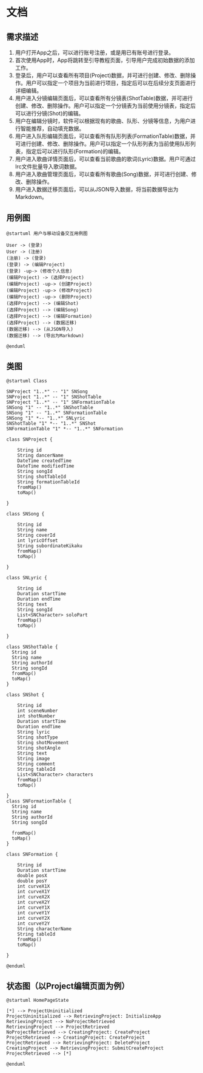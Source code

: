 # 文档

## 需求描述

1. 用户打开App之后，可以进行账号注册，或是用已有账号进行登录。
2. 首次使用App时，App将跳转至引导教程页面，引导用户完成初始数据的添加工作。
3. 登录后，用户可以查看所有项目(Project)数据，并可进行创建、修改、删除操作。用户可以指定一个项目为当前进行项目，指定后可以在后续分支页面进行详细编辑。
4. 用户进入分镜编辑页面后，可以查看所有分镜表(ShotTable)数据，并可进行创建、修改、删除操作。用户可以指定一个分镜表为当前使用分镜表，指定后可以进行分镜(Shot)的编辑。
5. 用户在编辑分镜时，软件可以根据现有的歌曲、队形、分镜等信息，为用户进行智能推荐，自动填充数据。
6. 用户进入队形编辑页面后，可以查看所有队形列表(FormationTable)数据，并可进行创建、修改、删除操作。用户可以指定一个队形列表为当前使用队形列表，指定后可以进行队形(Formation)的编辑。
7. 用户进入歌曲详情页面后，可以查看当前歌曲的歌词(Lyric)数据。用户可通过lrc文件批量导入歌词数据。
8. 用户进入歌曲管理页面后，可以查看所有歌曲(Song)数据，并可进行创建、修改、删除操作。
9. 用户进入数据迁移页面后，可以从JSON导入数据，将当前数据导出为Markdown。

## 用例图

``` plantuml
@startuml 用户与移动设备交互用例图

User -> (登录)
User -> (注册)
(注册) -> (登录)
(登录) -> (编辑Project)
(登录) -up-> (修改个人信息)
(编辑Project) -> (选择Project)
(编辑Project) -up-> (创建Project)
(编辑Project) -up-> (修改Project)
(编辑Project) -up-> (删除Project)
(选择Project) --> (编辑Shot)
(选择Project) --> (编辑Song)
(选择Project) --> (编辑Formation)
(选择Project) --> (数据迁移)
(数据迁移) --> (从JSON导入)
(数据迁移) --> (导出为Markdown)

@enduml
```

## 类图

``` plantuml
@startuml Class

SNProject "1..*" -- "1" SNSong
SNProject "1..*" -- "1" SNShotTable
SNProject "1..*" -- "1" SNFormationTable
SNSong "1" -- "1..*" SNShotTable
SNSong "1" -- "1..*" SNFormationTable
SNSong "1" *-- "1..*" SNLyric
SNShotTable "1" *-- "1..*" SNShot
SNFormationTable "1" *-- "1..*" SNFormation

class SNProject {

    String id
    String dancerName
    DateTime createdTime
    DateTime modifiedTime
    String songId
    String shotTableId
    String formationTableId
    fromMap()
    toMap()

}

class SNSong {

    String id
    String name
    String coverId
    int lyricOffset
    String subordinateKikaku
    fromMap()
    toMap()

}

class SNLyric {

    String id
    Duration startTime
    Duration endTime
    String text
    String songId
    List<SNCharacter> soloPart
    fromMap()
    toMap()

}

class SNShotTable {
  String id
  String name
  String authorId
  String songId
  fromMap()
  toMap()
}

class SNShot {

    String id
    int sceneNumber
    int shotNumber
    Duration startTime
    Duration endTime
    String lyric
    String shotType
    String shotMovement
    String shotAngle
    String text
    String image
    String comment
    String tableId
    List<SNCharacter> characters
    fromMap()
    toMap()

}
class SNFormationTable {
  String id
  String name
  String authorId
  String songId

  fromMap()
  toMap()
}

class SNFormation {

    String id
    Duration startTime
    double posX
    double posY
    int curveX1X
    int curveX1Y
    int curveX2X
    int curveX2Y
    int curveY1X
    int curveY1Y
    int curveY2X
    int curveY2Y
    String characterName
    String tableId
    fromMap()
    toMap()

}

@enduml
```

## 状态图（以Project编辑页面为例）

``` plantuml
@startuml HomePageState

[*] --> ProjectUninitialized
ProjectUninitialized --> RetrievingProject: InitializeApp
RetrievingProject --> NoProjectRetrieved
RetrievingProject --> ProjectRetrieved
NoProjectRetrieved --> CreatingProject: CreateProject
ProjectRetrieved --> CreatingProject: CreateProject
ProjectRetrieved --> RetrievingProject: DeleteProject
CreatingProject --> RetrievingProject: SubmitCreateProject
ProjectRetrieved --> [*]

@enduml
```
